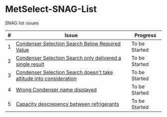 # MetSelect-SNAG-List
SNAG list issues 

| # | Issue | Progress |
| --- |  ---  | ------ |
| 1 |[Condenser Selection Search Below Required Value](https://github.com/NicDup/MetSelect-SNAG-List/blob/master/SNAG_1.md)|  To be Started |
| 2 |[Condenser Selection Search only delivered a single result](https://github.com/NicDup/MetSelect-SNAG-List/blob/master/SNAG_2.md)|  To be Started |
| 3 |[Condenser Selection Search doesn't take altitude into consideration](https://github.com/NicDup/MetSelect-SNAG-List/blob/master/SNAG_3.md)|  To be Started |
| 4 |[Wrong Condenser name displayed](https://github.com/NicDup/MetSelect-SNAG-List/blob/master/SNAG_4.md)|  To be Started |
| 5 |[Capacity descrepency between refrigerants](https://github.com/NicDup/MetSelect-SNAG-List/blob/master/SNAG_5.md)|  To be Started |
